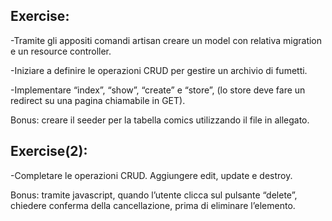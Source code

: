 ## Exercise:

-Tramite gli appositi comandi artisan creare un model con relativa migration e un resource controller.

-Iniziare a definire le operazioni CRUD per gestire un archivio di fumetti.

-Implementare “index”, “show”, “create” e “store”, (lo store deve fare un redirect su una pagina chiamabile in GET).

Bonus: creare il seeder per la tabella comics utilizzando il file in allegato.

<!-- Exercise completed -->
<!-- Bonus completed -->

## Exercise(2):

-Completare le operazioni CRUD. Aggiungere edit, update e destroy.

Bonus: tramite javascript, quando l’utente clicca sul pulsante “delete”, chiedere conferma della cancellazione, prima di eliminare l’elemento.

<!-- Exercise Completed -->
